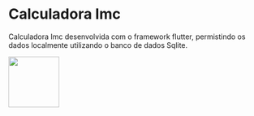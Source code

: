 # Calculadora Imc

Calculadora Imc desenvolvida com o framework flutter, permistindo os dados localmente utilizando o banco de dados Sqlite.



 <img height="100"  src="https://github.com/liviaaraujo-dev/calculadora_imc_flutter/blob/main/print.jpeg">